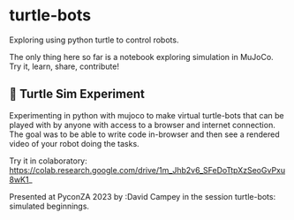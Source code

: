 # turtle-bots

Exploring using python turtle to control robots.

The only thing here so far is a notebook exploring simulation in MuJoCo. Try it, learn, share, contribute!

## 🐢 Turtle Sim Experiment
Experimenting in python with mujoco to make virtual turtle-bots that can be played with by anyone with access to a browser and internet connection. The goal was to be able to write code in-browser and then see a rendered video of your robot doing the tasks.

Try it in colaboratory: https://colab.research.google.com/drive/1m_Jhb2v6_SFeDoTtpXzSeoGvPxu8wK1_

Presented at PyconZA 2023 by :David Campey in the session turtle-bots: simulated beginnings.
